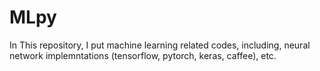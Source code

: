 # MLpy
In This repository, I put machine learning related codes, including, neural network implemntations (tensorflow, pytorch, keras, caffee), etc. 
